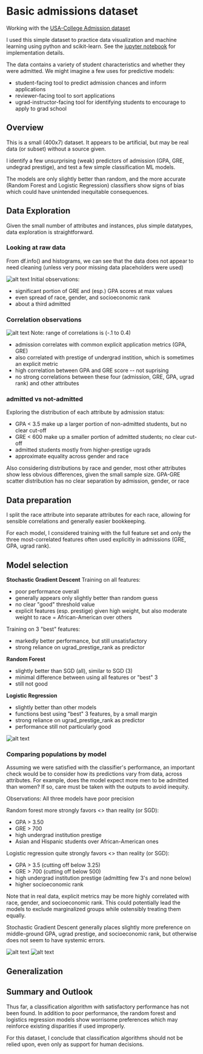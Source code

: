 # Basic admissions dataset
Working with the [USA-College Admission dataset](https://www.kaggle.com/vik2012kvs/usacollege-admission/)

I used this simple dataset to practice data visualization and machine learning using python and scikit-learn. See the [jupyter notebook](admissions_data_exp_and_model_training.ipynb) for implementation details.

The data contains a variety of student characteristics and whether they were admitted. We might imagine a few uses for predictive models:
- student-facing tool to predict admission chances and inform applications
- reviewer-facing tool to sort applications
- ugrad-instructor-facing tool for identifying students to encourage to apply to grad school

## Overview
This is a small (400x7) dataset. It appears to be artificial, but may be real data (or subset) without a source given. 

I identify a few unsurprising (weak) predictors of admission (GPA, GRE, undegrad prestige), and test a few simple classification ML models. 

The models are only slightly better than random, and the more accurate (Random Forest and Logistic Regression) classifiers show signs of bias which could have unintended inequitable consequences.

## Data Exploration
Given the small number of attributes and instances, plus simple datatypes, data exploration is straightforward.

### Looking at raw data
From df.info() and histograms, we can see that the data does not appear to need cleaning (unless very poor missing data placeholders were used)

![alt text](images/attribute_histogram_plots.png)
Initial observations:
- significant portion of GRE and (esp.) GPA scores at max values
- even spread of race, gender, and socioeconomic rank
- about a third admitted

### Correlation observations
![alt text](images/correlation_plots.png)
Note: range of correlations is (-.1 to 0.4)
- admission correlates with common explicit application metrics (GPA, GRE)
- also correlated with prestige of undergrad instition, which is sometimes an explicit metric
- high correlation between GPA and GRE score -- not suprising
- no strong correlations between these four (admission, GRE, GPA, ugrad rank) and other attributes

### admitted vs not-admitted
Exploring the distribution of each attribute by admission status:
- GPA < 3.5 make up a larger portion of non-admitted students, but no clear cut-off
- GRE < 600 make up a smaller portion of admitted students; no clear cut-off
- admitted students mostly from higher-prestige ugrads
- approximate equality across gender and race

Also considering distributions by race and gender, most other attributes show less obvious differences, given the small sample size.
GPA-GRE scatter distribution has no clear separation by admission, gender, or race 


## Data preparation
I split the race attribute into separate attributes for each race, allowing for sensible correlations and generally easier bookkeeping.

For each model, I considered training with the full feature set and only the three most-correlated features often used explicitly in admissions (GRE, GPA, ugrad rank).

## Model selection
**Stochastic Gradient Descent**
Training on all features:
- poor performance overall
- generally appears only slightly better than random guess
- no clear "good" threshold value
- explicit features (esp. prestige) given high weight, but also moderate weight to race = African-American over others

Training on 3 "best" features:
- markedly better performance, but still unsatisfactory
- strong reliance on ugrad_prestige_rank as predictor

**Random Forest**
- slightly better than SGD (all), similar to SGD (3)
- minimal difference between using all features or "best" 3
- still not good

**Logistic Regression**
- slightly better than other models
- functions best using "best" 3 features, by a small margin
- strong reliance on ugrad_prestige_rank as predictor
- performance still not particularly good

![alt text](images/roc_curve_All.png)

### Comparing populations by model
Assuming we were satisfied with the classifier's performance, an important check would be to consider how its predictions vary from data, across attributes.
For example, does the model expect more men to be admitted than women? If so, care must be taken with the outputs to avoid inequity.


Observations:
All three models have poor precision

Random forest more strongly favors <> than reality (or SGD):
- GPA > 3.50
- GRE > 700
- high undergrad institution prestige
- Asian and Hispanic students over African-American ones

Logistic regression quite strongly favors <> than reality (or SGD):
- GPA > 3.5 (cutting off below 3.25)
- GRE > 700 (cutting off below 500)
- high undergrad institution prestige (admitting few 3's and none below)
- higher socioeconomic rank

Note that in real data, explicit metrics may be more highly correlated with race, gender, and socioeconomic rank. This could potentially lead the models to exclude marginalized groups while ostensibly treating them equally.

Stochastic Gradient Descent generally places slightly more preference on middle-ground GPA, ugrad prestige, and socioeconomic rank, but otherwise does not seem to have systemic errors.


![alt text](images/GPA_by_classifier.png)
![alt text](images/ugrad_prestige_rank_by_classifier.png)

## Generalization 

## Summary and Outlook
Thus far, a classification algorithm with satisfactory performance has not been found. In addition to poor performance, the random forest and logistics regression models show worrisome preferences which may reinforce existing disparities if used improperly.

For this dataset, I conclude that classification algorithms should not be relied upon, even only as support for human decisions. 
